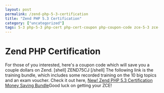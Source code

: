 ```yaml
---
layout: post
permalink: /zend-php-5-3-certification
title: "Zend PHP 5.3 Certification"
category: ["uncategorized"]
tags: 5-3 php-5-3 php-cert php-cert-coupon php-coupon-code zce-5-3 zce-coupon zce-test zend-certified-engineer
---
```

# Zend PHP Certification
For those of you interested, here's a coupon code which will save you a couple dollars on Zend. [shell] ZEND75CJ [/shell] The following link is the training bundle, which includes some recorded training on the 10 big topics and an exam voucher. Check it out here, [New! Zend PHP 5.3 Certification Money Saving Bundle](http://bit.ly/10huGQ2 "New! Zend PHP 5.3 Certification Money Saving Bundle")Good luck on getting your ZCE!